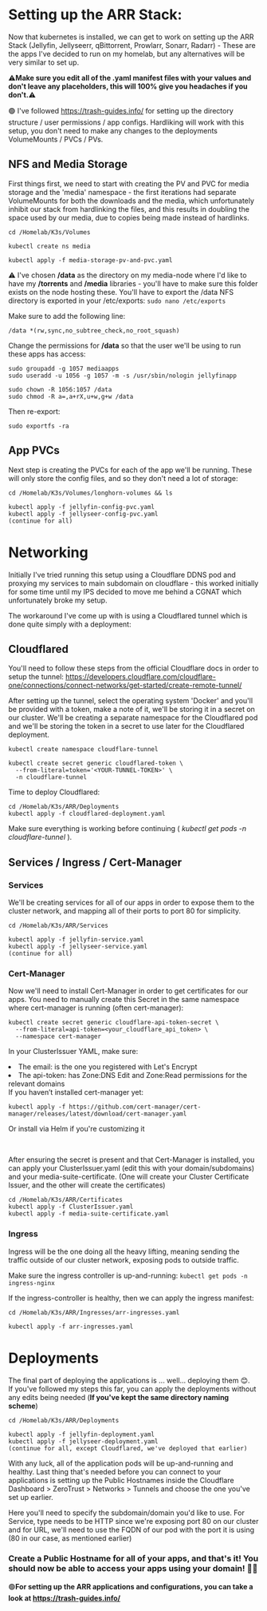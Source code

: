 # Setting up the ARR Stack:
Now that kubernetes is installed, we can get to work on setting up the ARR Stack (Jellyfin, Jellyseerr, qBittorrent, Prowlarr, Sonarr, Radarr) - These are the apps I've decided to run on my homelab, but any alternatives will be very similar to set up.

⚠️**Make sure you edit all of the .yaml manifest files with your values and don't leave any placeholders, this will 100% give you headaches if you don't.**⚠️

🟢 I've followed https://trash-guides.info/ for setting up the directory structure / user permissions / app configs.  Hardliking will work with this setup, you don't need to make any changes to the deployments VolumeMounts / PVCs / PVs.

## NFS and Media Storage
First things first, we need to start with creating the PV and PVC for media storage and the 'media' namespace - the first iterations had separate VolumeMounts for both the downloads and the media, which unfortunately inhibit our stack from hardlinking the files, and this results in doubling the space used by our media, due to copies being made instead of hardlinks.

```
cd /Homelab/K3s/Volumes

kubectl create ns media

kubectl apply -f media-storage-pv-and-pvc.yaml
```

⚠️ I've chosen **/data** as the directory on my media-node where I'd like to have my **/torrents** and **/media** libraries - you'll have to make sure this folder exists on the node hosting these.
You'll have to export the /data NFS directory is exported in your /etc/exports: ```sudo nano /etc/exports```

Make sure to add the following line:
```
/data *(rw,sync,no_subtree_check,no_root_squash)
```
Change the permissions for **/data** so that the user we'll be using to run these apps has access:
```
sudo groupadd -g 1057 mediaapps
sudo useradd -u 1056 -g 1057 -m -s /usr/sbin/nologin jellyfinapp

sudo chown -R 1056:1057 /data
sudo chmod -R a=,a+rX,u+w,g+w /data
```
Then re-export:
```
sudo exportfs -ra
```

## App PVCs
Next step is creating the PVCs for each of the app we'll be running. These will only store the config files, and so they don't need a lot of storage:
```
cd /Homelab/K3s/Volumes/longhorn-volumes && ls

kubectl apply -f jellyfin-config-pvc.yaml
kubectl apply -f jellyseer-config-pvc.yaml
(continue for all)
```
# Networking

Initially I've tried running this setup using a Cloudflare DDNS pod and proxying my services to main subdomain on cloudflare - this worked initially for some time until my IPS decided to move me behind a CGNAT which unfortunately broke my setup.

The workaround I've come up with is using a Cloudflared tunnel which is done quite simply with a deployment:

## Cloudflared
You'll need to follow these steps from the official Cloudflare docs in order to setup the tunnel: https://developers.cloudflare.com/cloudflare-one/connections/connect-networks/get-started/create-remote-tunnel/

After setting up the tunnel, select the operating system 'Docker' and you'll be provided with a token, make a note of it, we'll be storing it in a secret on our cluster. We'll be creating a separate namespace for the Cloudflared pod and we'll be storing the token in a secret to use later for the Cloudflared deployment.
```
kubectl create namespace cloudflare-tunnel

kubectl create secret generic cloudflared-token \
  --from-literal=token='<YOUR-TUNNEL-TOKEN>' \
  -n cloudflare-tunnel
```
Time to deploy Cloudflared:
```
cd /Homelab/K3s/ARR/Deployments
kubectl apply -f cloudflared-deployment.yaml
```
Make sure everything is working before continuing ( *kubectl get pods -n cloudflare-tunnel* ).

## Services / Ingress / Cert-Manager

### Services
We'll be creating services for all of our apps in order to expose them to the cluster network, and mapping all of their ports to port 80 for simplicity. 

```
cd /Homelab/K3s/ARR/Services

kubectl apply -f jellyfin-service.yaml
kubectl apply -f jellyseer-service.yaml
(continue for all)
```
### Cert-Manager
Now we'll need to install Cert-Manager in order to get certificates for our apps.
You need to manually create this Secret in the same namespace where cert-manager is running (often cert-manager):
```
kubectl create secret generic cloudflare-api-token-secret \
  --from-literal=api-token=<your_cloudflare_api_token> \
  --namespace cert-manager
```
In your ClusterIssuer YAML, make sure:
<li>The email: is the one you registered with Let's Encrypt
<li>The api-token: has Zone:DNS Edit and Zone:Read permissions for the relevant domains

<br>
If you haven’t installed cert-manager yet:

```kubectl apply -f https://github.com/cert-manager/cert-manager/releases/latest/download/cert-manager.yaml```

Or install via Helm if you're customizing it

<br>

After ensuring the secret is present and that Cert-Manager is installed, you can apply your ClusterIssuer.yaml (edit this with your domain/subdomains) and your media-suite-certificate. (One will create your Cluster Certificate Issuer, and the other will create the certificates)

```
cd /Homelab/K3s/ARR/Certificates
kubectl apply -f ClusterIssuer.yaml
kubectl apply -f media-suite-certificate.yaml
```
### Ingress

Ingress will be the one doing all the heavy lifting, meaning sending the traffic outside of our cluster network, exposing pods to outside traffic.

Make sure the ingress controller is up-and-running: ```kubectl get pods -n ingress-nginx```

If the ingress-controller is healthy, then we can apply the ingress manifest:

```
cd /Homelab/K3s/ARR/Ingresses/arr-ingresses.yaml

kubectl apply -f arr-ingresses.yaml
```

# Deployments
The final part of deploying the applications is ... well... deploying them 😊. <br>
If you've followed my steps this far, you can apply the deployments without any edits being needed (**If you've kept the same directory naming scheme**)

```
cd /Homelab/K3s/ARR/Deployments

kubectl apply -f jellyfin-deployment.yaml
kubectl apply -f jellyseer-deployment.yaml
(continue for all, except Cloudflared, we've deployed that earlier)
```

With any luck, all of the application pods will be up-and-running and healthy. Last thing that's needed before you can connect to your applications is setting up the Public Hostnames inside the Cloudflare Dashboard > ZeroTrust > Networks > Tunnels and choose the one you've set up earlier.

Here you'll need to specify the subdomain/domain you'd like to use. For Service, type needs to be HTTP since we're exposing port 80 on our cluster and for URL, we'll need to use the FQDN of our pod with the port it is using (80 in our case, as mentioned earlier)

### Create a Public Hostname for all of your apps, and that's it! You should now be able to access your apps using your domain! 🎉🎉

🟢**For setting up the ARR applications and configurations, you can take a look at https://trash-guides.info/**